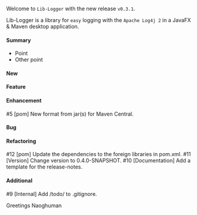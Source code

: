 Welcome to `Lib-Logger` with the new release `v0.3.1`.

Lib-Logger is a library for `easy` logging with the `Apache Log4j 2` in a JavaFX 
& Maven desktop application.



#### Summary
* Point
* Other point



#### New



#### Feature



#### Enhancement
#5 [pom] New format from jar(s) for Maven Central.



#### Bug



#### Refactoring
#12 [pom] Update the dependencies to the foreign libraries in pom.xml.
#11 [Version] Change version to 0.4.0-SNAPSHOT.
#10 [Documentation] Add a template for the release-notes.



#### Additional
#9 [Internal] Add /todo/ to .gitignore.



Greetings
Naoghuman



[//]: # (Issues which will be integrated in this release)



[//]: # (Links)
